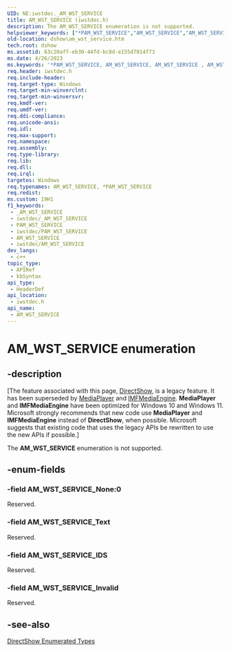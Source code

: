 ```yaml
---
UID: NE:iwstdec._AM_WST_SERVICE
title: AM_WST_SERVICE (iwstdec.h)
description: The AM_WST_SERVICE enumeration is not supported.
helpviewer_keywords: ["*PAM_WST_SERVICE","AM_WST_SERVICE","AM_WST_SERVICE","AM_WST_SERVICE enumeration [DirectShow]","AM_WST_SERVICEEnumeration","AM_WST_SERVICE_IDS","AM_WST_SERVICE_Invalid","AM_WST_SERVICE_None","AM_WST_SERVICE_Text","PAM_WST_SERVICE","PAM_WST_SERVICE enumeration pointer [DirectShow]","dshow.am_wst_service","iwstdec/AM_WST_SERVICE","iwstdec/AM_WST_SERVICE_IDS","iwstdec/AM_WST_SERVICE_Invalid","iwstdec/AM_WST_SERVICE_None","iwstdec/AM_WST_SERVICE_Text","iwstdec/PAM_WST_SERVICE"]
old-location: dshow\am_wst_service.htm
tech.root: dshow
ms.assetid: 63c20aff-eb30-44fd-bc8d-e155d7014f73
ms.date: 4/26/2023
ms.keywords: '*PAM_WST_SERVICE, AM_WST_SERVICE, AM_WST_SERVICE , AM_WST_SERVICE enumeration [DirectShow], AM_WST_SERVICEEnumeration, AM_WST_SERVICE_IDS, AM_WST_SERVICE_Invalid, AM_WST_SERVICE_None, AM_WST_SERVICE_Text, PAM_WST_SERVICE, PAM_WST_SERVICE enumeration pointer [DirectShow], dshow.am_wst_service, iwstdec/AM_WST_SERVICE, iwstdec/AM_WST_SERVICE_IDS, iwstdec/AM_WST_SERVICE_Invalid, iwstdec/AM_WST_SERVICE_None, iwstdec/AM_WST_SERVICE_Text, iwstdec/PAM_WST_SERVICE'
req.header: iwstdec.h
req.include-header: 
req.target-type: Windows
req.target-min-winverclnt: 
req.target-min-winversvr: 
req.kmdf-ver: 
req.umdf-ver: 
req.ddi-compliance: 
req.unicode-ansi: 
req.idl: 
req.max-support: 
req.namespace: 
req.assembly: 
req.type-library: 
req.lib: 
req.dll: 
req.irql: 
targetos: Windows
req.typenames: AM_WST_SERVICE, *PAM_WST_SERVICE
req.redist: 
ms.custom: 19H1
f1_keywords:
 - _AM_WST_SERVICE
 - iwstdec/_AM_WST_SERVICE
 - PAM_WST_SERVICE
 - iwstdec/PAM_WST_SERVICE
 - AM_WST_SERVICE
 - iwstdec/AM_WST_SERVICE
dev_langs:
 - c++
topic_type:
 - APIRef
 - kbSyntax
api_type:
 - HeaderDef
api_location:
 - iwstdec.h
api_name:
 - AM_WST_SERVICE
---
```


# AM_WST_SERVICE enumeration


## -description

\[The feature associated with this page, [DirectShow](/windows/win32/directshow/directshow), is a legacy feature. It has been superseded by [MediaPlayer](/uwp/api/Windows.Media.Playback.MediaPlayer) and [IMFMediaEngine](/windows/win32/api/mfmediaengine/nn-mfmediaengine-imfmediaengine). **MediaPlayer** and **IMFMediaEngine** have been optimized for Windows 10 and Windows 11. Microsoft strongly recommends that new code use **MediaPlayer** and **IMFMediaEngine** instead of **DirectShow**, when possible. Microsoft suggests that existing code that uses the legacy APIs be rewritten to use the new APIs if possible.\]

The <b>AM_WST_SERVICE</b> enumeration is not supported.

## -enum-fields

### -field AM_WST_SERVICE_None:0

Reserved.

### -field AM_WST_SERVICE_Text

Reserved.

### -field AM_WST_SERVICE_IDS

Reserved.

### -field AM_WST_SERVICE_Invalid

Reserved.

## -see-also

<a href="/windows/desktop/DirectShow/directshow-enumerated-types">DirectShow Enumerated Types</a>
